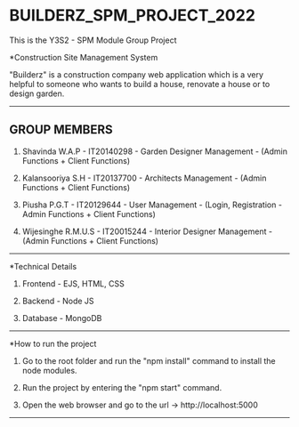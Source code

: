 # BUILDERZ_SPM_PROJECT_2022
This is the Y3S2 - SPM Module Group Project

*Construction Site Management System 

"Builderz" is a construction company web application which is a very helpful to someone who wants to build a house, renovate a house or to design garden.

-------------------------
GROUP MEMBERS
-------------------------
1. Shavinda W.A.P - IT20140298 - Garden Designer Management - (Admin Functions + Client Functions)

2. Kalansooriya S.H - IT20137700 - Architects Management - (Admin Functions + Client Functions)

3. Piusha P.G.T - IT20129644 - User Management - (Login, Registration - Admin Functions + Client Functions)

4. Wijesinghe R.M.U.S - IT20015244 - Interior Designer Management - (Admin Functions + Client Functions)

-------------------------

*Technical Details

1. Frontend - EJS, HTML, CSS

2. Backend  - Node JS

3. Database - MongoDB

-------------------------
*How to run the project 

1. Go to the root folder and run the "npm install" command to install the node modules.

2. Run the project by entering the "npm start" command.

3. Open the web browser and go to the url -> http://localhost:5000

--------------------------
